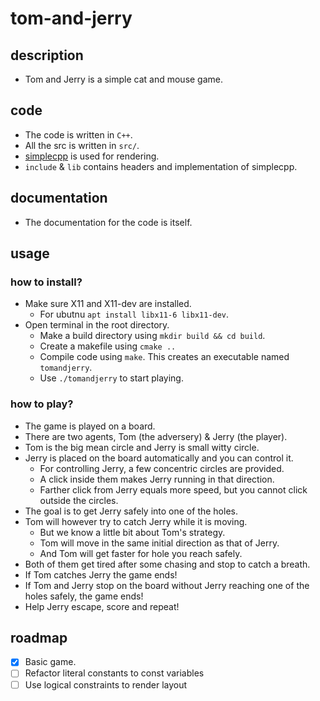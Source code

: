 # tom-and-jerry

## description
- Tom and Jerry is a simple cat and mouse game.

## code
- The code is written in `C++`.
- All the src is written in `src/`.
- [simplecpp](https://www.cse.iitb.ac.in/~ranade/simplecpp/) is used for rendering.
- `include` & `lib` contains headers and implementation of simplecpp.

## documentation
- The documentation for the code is itself.

## usage

### how to install?
- Make sure X11 and X11-dev are installed.
    - For ubutnu `apt install libx11-6 libx11-dev`.
- Open terminal in the root directory.
    - Make a build directory using `mkdir build && cd build`.
    - Create a makefile using `cmake ..`
    - Compile code using `make`. This creates an executable named `tomandjerry`.
    - Use `./tomandjerry` to start playing.

### how to play?
- The game is played on a board.
- There are two agents, Tom (the adversery) & Jerry (the player).
- Tom is the big mean circle and Jerry is small witty circle.
- Jerry is placed on the board automatically and you can control it.
    - For controlling Jerry, a few concentric circles are provided.
    - A click inside them makes Jerry running in that direction.
    - Farther click from Jerry equals more speed, but you cannot click outside the circles.
- The goal is to get Jerry safely into one of the holes.
- Tom will however try to catch Jerry while it is moving.
    - But we know a little bit about Tom's strategy.
    - Tom will move in the same initial direction as that of Jerry.
    - And Tom will get faster for hole you reach safely.
- Both of them get tired after some chasing and stop to catch a breath.
- If Tom catches Jerry the game ends!
- If Tom and Jerry stop on the board without Jerry reaching one of the holes safely, the game ends!
- Help Jerry escape, score and repeat!

## roadmap
- [x] Basic game.
- [ ] Refactor literal constants to const variables
- [ ] Use logical constraints to render layout
